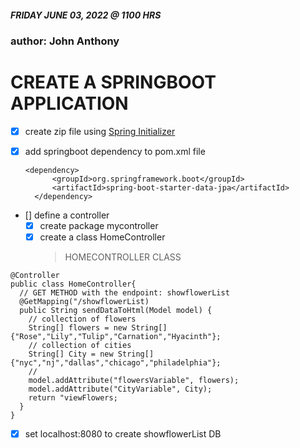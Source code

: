 ##### FRIDAY JUNE 03, 2022 @ 1100 HRS

### author: **John Anthony**

# CREATE A SPRINGBOOT APPLICATION

- [x] create zip file using [Spring Initializer](start.spring.io)
- [x] add springboot dependency to pom.xml file

  ```
  <dependency>
  		<groupId>org.springframework.boot</groupId>
  		<artifactId>spring-boot-starter-data-jpa</artifactId>
  	</dependency>
  ```

- [] define a controller
  - [x] create package mycontroller
  - [x] create a class HomeController
    > HOMECONTROLLER CLASS

```
@Controller
public class HomeController{
  // GET METHOD with the endpoint: showflowerList
  @GetMapping("/showflowerList)
  public String sendDataToHtml(Model model) {
    // collection of flowers
    String[] flowers = new String[] {"Rose","Lily","Tulip","Carnation","Hyacinth"};
    // collection of cities
    String[] City = new String[] {"nyc","nj","dallas","chicago","philadelphia"};
    //
    model.addAttribute("flowersVariable", flowers);
    model.addAttribute("CityVariable", City);
    return "viewFlowers;
  }
}
```

- [x] set localhost:8080 to create showflowerList DB
